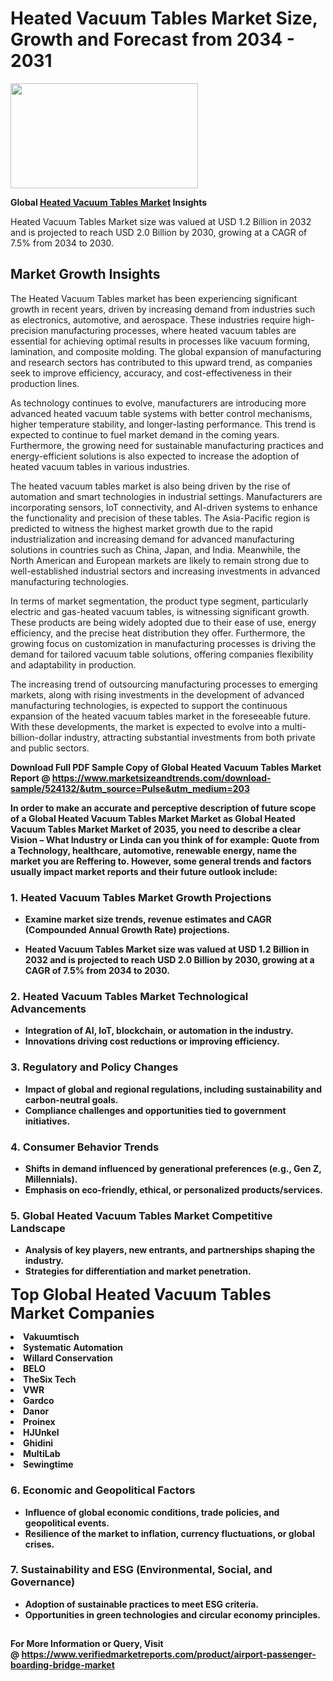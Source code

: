 <H1>Heated Vacuum Tables Market Size, Growth and Forecast from 2034 - 2031</H1><img class="aligncenter size-medium wp-image-584254" src="https://thirdeyenews.in/wp-content/uploads/2034/09/Global-Market-Research-300x168.jpeg" alt="" width="300" height="168" /><p><strong>Global&nbsp;<a href="https://www.marketsizeandtrends.com/download-sample/524132/&amp;utm_source=Pulse&amp;utm_medium=203">Heated Vacuum Tables Market</a> Insights</strong></p><p>Heated Vacuum Tables Market size was valued at USD 1.2 Billion in 2032 and is projected to reach USD 2.0 Billion by 2030, growing at a CAGR of 7.5% from 2034 to 2030.</p><p><h2>Market Growth Insights</h2> <p>The Heated Vacuum Tables market has been experiencing significant growth in recent years, driven by increasing demand from industries such as electronics, automotive, and aerospace. These industries require high-precision manufacturing processes, where heated vacuum tables are essential for achieving optimal results in processes like vacuum forming, lamination, and composite molding. The global expansion of manufacturing and research sectors has contributed to this upward trend, as companies seek to improve efficiency, accuracy, and cost-effectiveness in their production lines.</p> <p>As technology continues to evolve, manufacturers are introducing more advanced heated vacuum table systems with better control mechanisms, higher temperature stability, and longer-lasting performance. This trend is expected to continue to fuel market demand in the coming years. Furthermore, the growing need for sustainable manufacturing practices and energy-efficient solutions is also expected to increase the adoption of heated vacuum tables in various industries.</p> <p><strong></strong></p> <p>The heated vacuum tables market is also being driven by the rise of automation and smart technologies in industrial settings. Manufacturers are incorporating sensors, IoT connectivity, and AI-driven systems to enhance the functionality and precision of these tables. The Asia-Pacific region is predicted to witness the highest market growth due to the rapid industrialization and increasing demand for advanced manufacturing solutions in countries such as China, Japan, and India. Meanwhile, the North American and European markets are likely to remain strong due to well-established industrial sectors and increasing investments in advanced manufacturing technologies.</p> <p>In terms of market segmentation, the product type segment, particularly electric and gas-heated vacuum tables, is witnessing significant growth. These products are being widely adopted due to their ease of use, energy efficiency, and the precise heat distribution they offer. Furthermore, the growing focus on customization in manufacturing processes is driving the demand for tailored vacuum table solutions, offering companies flexibility and adaptability in production.</p> <p>The increasing trend of outsourcing manufacturing processes to emerging markets, along with rising investments in the development of advanced manufacturing technologies, is expected to support the continuous expansion of the heated vacuum tables market in the foreseeable future. With these developments, the market is expected to evolve into a multi-billion-dollar industry, attracting substantial investments from both private and public sectors.</p> <p><strong></p><p><span class=""><strong>Download Full PDF Sample Copy of Global Heated Vacuum Tables Market Report</strong> @ <a href="https://www.marketsizeandtrends.com/download-sample/524132/&amp;utm_source=Pulse&amp;utm_medium=203" target="_blank">https://www.marketsizeandtrends.com/download-sample/524132/&amp;utm_source=Pulse&amp;utm_medium=203</a></span></p><p>In order to make an accurate and perceptive description of future scope of a Global&nbsp;Heated Vacuum Tables Market Market as Global&nbsp;Heated Vacuum Tables Market Market of 2035, you need to describe a clear Vision &ndash; What Industry or Linda can you think of for example: Quote from a Technology, healthcare, automotive, renewable energy, name the market you are Reffering to. However, some general trends and factors usually impact market reports and their future outlook include:</p><h3>1.&nbsp;<strong>Heated Vacuum Tables Market Growth Projections</strong></h3><ul><li>Examine market size trends, revenue estimates and CAGR (Compounded Annual Growth Rate) projections.</li><li><p>Heated Vacuum Tables Market size was valued at USD 1.2 Billion in 2032 and is projected to reach USD 2.0 Billion by 2030, growing at a CAGR of 7.5% from 2034 to 2030.</p></li></ul><h3>2.&nbsp;<strong>Heated Vacuum Tables Market Technological Advancements</strong></h3><ul><li>Integration of AI, IoT, blockchain, or automation in the industry.</li><li>Innovations driving cost reductions or improving efficiency.</li></ul><h3>3.&nbsp;<strong>Regulatory and Policy Changes</strong></h3><ul><li>Impact of global and regional regulations, including sustainability and carbon-neutral goals.</li><li>Compliance challenges and opportunities tied to government initiatives.</li></ul><h3>4.&nbsp;<strong>Consumer Behavior Trends</strong></h3><ul><li>Shifts in demand influenced by generational preferences (e.g., Gen Z, Millennials).</li><li>Emphasis on eco-friendly, ethical, or personalized products/services.</li></ul><h3>5.&nbsp;<strong>Global Heated Vacuum Tables Market Competitive Landscape</strong></h3><ul><li>Analysis of key players, new entrants, and partnerships shaping the industry.</li><li>Strategies for differentiation and market penetration.</li></ul><p data-pm-slice="1 1 []"><span style="color: inherit; font-family: inherit; font-size: 25px;">Top Global Heated Vacuum Tables Market Companies</span></p><div class="" data-test-id=""><p><li>Vakuumtisch</li><li> Systematic Automation</li><li> Willard Conservation</li><li> BELO</li><li> TheSix Tech</li><li> VWR</li><li> Gardco</li><li> Danor</li><li> Proinex</li><li> HJUnkel</li><li> Ghidini</li><li> MultiLab</li><li> Sewingtime</li></p></div><h3>6.&nbsp;<strong>Economic and Geopolitical Factors</strong></h3><ul><li>Influence of global economic conditions, trade policies, and geopolitical events.</li><li>Resilience of the market to inflation, currency fluctuations, or global crises.</li></ul><h3>7.&nbsp;<strong>Sustainability and ESG (Environmental, Social, and Governance)</strong></h3><ul><li>Adoption of sustainable practices to meet ESG criteria.</li><li>Opportunities in green technologies and circular economy principles.</li></ul><h2><strong style="font-size: 14px;">For More Information or Query, Visit @&nbsp;</strong><a style="background-color: #ffffff; font-size: 14px;" href="https://www.marketsizeandtrends.com/report/heated-vacuum-tables-market/" target="_blank">https://www.verifiedmarketreports.com/product/airport-passenger-boarding-bridge-market</a></h2>
